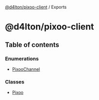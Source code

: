 [@d4lton/pixoo-client](README.md) / Exports

# @d4lton/pixoo-client

## Table of contents

### Enumerations

- [PixooChannel](enums/PixooChannel.md)

### Classes

- [Pixoo](classes/Pixoo.md)
